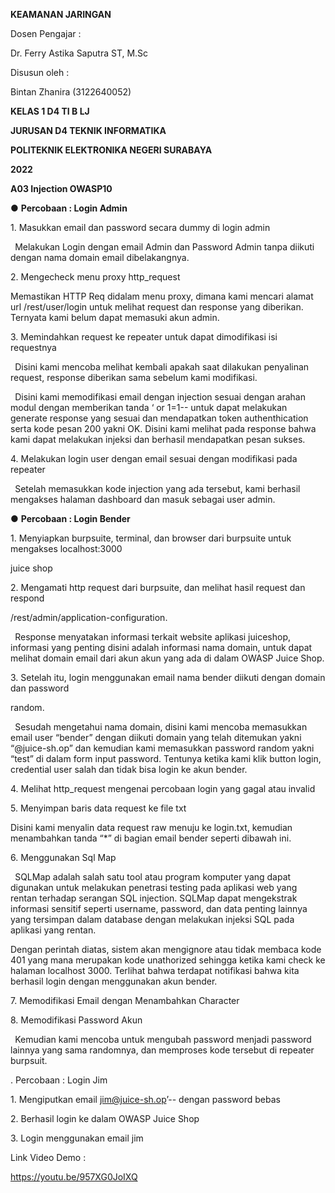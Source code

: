 ﻿<a name="br1"></a>**KEAMANAN JARINGAN**

Dosen Pengajar :

Dr. Ferry Astika Saputra ST, M.Sc

Disusun oleh :

Bintan Zhanira (3122640052)

**KELAS 1 D4 TI B LJ**

**JURUSAN D4 TEKNIK INFORMATIKA**

**POLITEKNIK ELEKTRONIKA NEGERI SURABAYA**

**2022**




<a name="br2"></a>**A03 Injection OWASP10**

● **Percobaan : Login Admin**

1\. Masukkan email dan password secara dummy di login admin

` `Melakukan Login dengan email Admin dan Password Admin tanpa diikuti dengan namadomain email dibelakangnya.

2\. Mengecheck menu proxy http\_request




<a name="br3"></a> Memastikan HTTP Req didalam menu proxy, dimana kami mencari alamat url/rest/user/login untuk melihat request dan response yang diberikan. Ternyata kami belum dapatmemasuki akun admin.

3\. Memindahkan request ke repeater untuk dapat dimodifikasi isi requestnya

` `Disini kami mencoba melihat kembali apakah saat dilakukan penyalinan request, responsediberikan sama sebelum kami modifikasi.

` `Disini kami memodifikasi email dengan injection sesuai dengan arahan modul denganmemberikan tanda ‘ or 1=1-- untuk dapat melakukan generate response yang sesuai danmendapatkan token authenthication serta kode pesan 200 yakni OK. Disini kami melihat padaresponse bahwa kami dapat melakukan injeksi dan berhasil mendapatkan pesan sukses.




<a name="br4"></a>4. Melakukan login user dengan email sesuai dengan modifikasi pada repeater

` `Setelah memasukkan kode injection yang ada tersebut, kami berhasil mengakses halamandashboard dan masuk sebagai user admin.

● **Percobaan : Login Bender**

1\. Menyiapkan burpsuite, terminal, dan browser dari burpsuite untuk mengakses localhost:3000

juice shop




<a name="br5"></a>2. Mengamati http request dari burpsuite, dan melihat hasil request dan respond

/rest/admin/application-configuration.

` `Response menyatakan informasi terkait website aplikasi juiceshop, informasi yangpenting disini adalah informasi nama domain, untuk dapat melihat domain email dari akun akunyang ada di dalam OWASP Juice Shop.

3\. Setelah itu, login menggunakan email nama bender diikuti dengan domain dan password

random.

` `Sesudah mengetahui nama domain, disini kami mencoba memasukkan email user “bender”dengan diikuti domain yang telah ditemukan yakni “@juice-sh.op” dan kemudian kami memasukkanpassword random yakni “test” di dalam form input password. Tentunya ketika kami klik button login,credential user salah dan tidak bisa login ke akun bender.




<a name="br6"></a>4. Melihat http\_request mengenai percobaan login yang gagal atau invalid

5\. Menyimpan baris data request ke file txt

Disini kami menyalin data request raw menuju ke login.txt, kemudian menambahkan tanda “\*” di bagian email bender seperti dibawah ini.




<a name="br7"></a>6. Menggunakan Sql Map

` `SQLMap adalah salah satu tool atau program komputer yang dapat digunakan untukmelakukan penetrasi testing pada aplikasi web yang rentan terhadap serangan SQL injection.SQLMap dapat mengekstrak informasi sensitif seperti username, password, dan data pentinglainnya yang tersimpan dalam database dengan melakukan injeksi SQL pada aplikasi yangrentan.




<a name="br8"></a> Dengan perintah diatas, sistem akan mengignore atau tidak membaca kode 401 yangmana merupakan kode unathorized sehingga ketika kami check ke halaman localhost 3000.Terlihat bahwa terdapat notifikasi bahwa kita berhasil login dengan menggunakan akun bender.




<a name="br9"></a>7. Memodifikasi Email dengan Menambahkan Character




<a name="br10"></a>8. Memodifikasi Password Akun

` `Kemudian kami mencoba untuk mengubah password menjadi password lainnya yangsama randomnya, dan memproses kode tersebut di repeater burpsuit.

. Percobaan : Login Jim

1\. Mengiputkan email jim@juice-sh.op’-- dengan password bebas




<a name="br11"></a>2. Berhasil login ke dalam OWASP Juice Shop

3\. Login menggunakan email jim




<a name="br12"></a>Link Video Demo :

https://youtu.be/957XG0JoIXQ
